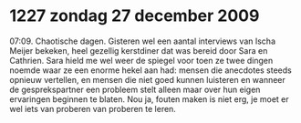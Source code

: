 # 1227 zondag 27 december 2009
07:09. Chaotische dagen. Gisteren wel een aantal interviews van Ischa Meijer bekeken, heel gezellig kerstdiner dat was bereid door Sara en Cathrien. Sara hield me wel weer de spiegel voor toen ze twee dingen noemde waar ze een enorme hekel aan had: mensen die anecdotes steeds opnieuw vertellen, en mensen die niet goed kunnen luisteren en wanneer de gesprekspartner een probleem stelt alleen maar over hun eigen ervaringen beginnen te blaten. Nou ja, fouten maken is niet erg, je moet er wel iets van proberen van proberen te leren. 